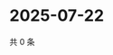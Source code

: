 # 2025-07-22

共 0 条

<!-- BEGIN ZHIHUVIDEO -->
<!-- 最后更新时间 Tue Jul 22 2025 23:13:11 GMT+0800 (China Standard Time) -->

<!-- END ZHIHUVIDEO -->
